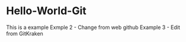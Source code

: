 # Hello-World-Git
This is a example
Exmple 2 - Change from web github
Example 3 - Edit from GitKraken